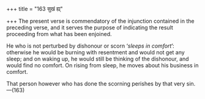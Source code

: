 +++
title = "163 सुखं ह्य्"

+++
The present verse is commendatory of the injunction contained in the
preceding verse, and it serves the purpose of indicating the result
proceeding from what has been enjoined.

He who is not perturbed by dishonour or scorn ‘*sleeps in comfort*’:
otherwise he would be burning with resentment and would not get any
sleep; and on waking up, he would still be thinking of the dishonour,
and would find no comfort. On rising from sleep, he moves about his
business in comfort.

That person however who has done the scorning perishes by that very
sin.—(163)


